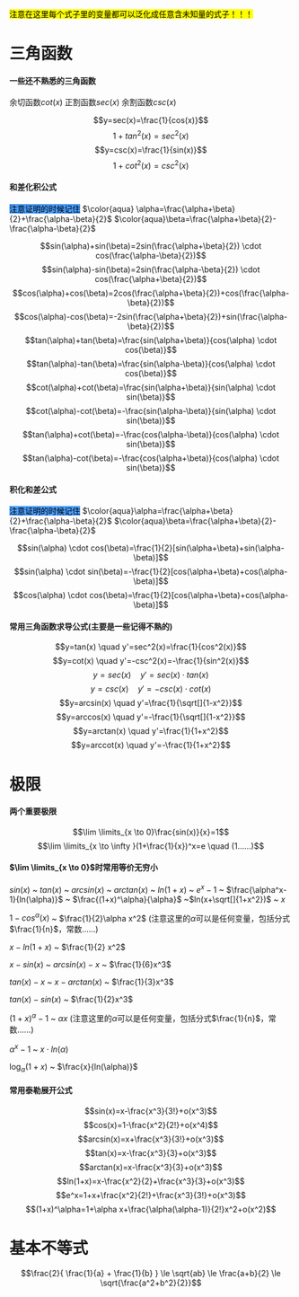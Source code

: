 <mark class="hltr-blue">注意在这里每个式子里的变量都可以泛化成任意含未知量的式子！！！</mark>

# 三角函数
#### 一些还不熟悉的三角函数
余切函数$cot(x)$    正割函数$sec(x)$     余割函数$csc(x)$    

$$y=sec(x)=\frac{1}{cos(x)}$$     $$1+tan^2(x)=sec^2(x)$$
$$y=csc(x)=\frac{1}{sin(x)}$$
$$1+cot^2(x)=csc^2(x)$$
#### 和差化积公式

<mark style="background: #499cfd;">注意证明的时候记住</mark>                 $\color{aqua} \alpha=\frac{\alpha+\beta}{2}+\frac{\alpha-\beta}{2}$                              $\color{aqua}\beta=\frac{\alpha+\beta}{2}-\frac{\alpha-\beta}{2}$ 

$$sin(\alpha)+sin(\beta)=2sin(\frac{\alpha+\beta}{2}) \cdot cos(\frac{\alpha-\beta}{2})$$
$$sin(\alpha)-sin(\beta)=2sin(\frac{\alpha-\beta}{2}) \cdot cos(\frac{\alpha+\beta}{2})$$
$$cos(\alpha)+cos(\beta)=2cos(\frac{\alpha+\beta}{2})+cos(\frac{\alpha-\beta}{2})$$
$$cos(\alpha)-cos(\beta)=-2sin(\frac{\alpha+\beta}{2})+sin(\frac{\alpha-\beta}{2})$$
$$tan(\alpha)+tan(\beta)=\frac{sin(\alpha+\beta)}{cos(\alpha) \cdot cos(\beta)}$$
$$tan(\alpha)-tan(\beta)=\frac{sin(\alpha-\beta)}{cos(\alpha) \cdot cos(\beta)}$$
$$cot(\alpha)+cot(\beta)=\frac{sin(\alpha+\beta)}{sin(\alpha) \cdot sin(\beta)}$$
$$cot(\alpha)-cot(\beta)=-\frac{sin(\alpha-\beta)}{sin(\alpha) \cdot sin(\beta)}$$
$$tan(\alpha)+cot(\beta)=-\frac{cos(\alpha-\beta)}{cos(\alpha) \cdot sin(\beta)}$$
$$tan(\alpha)-cot(\beta)=-\frac{cos(\alpha+\beta)}{cos(\alpha) \cdot sin(\beta)}$$
#### 积化和差公式

<mark style="background: #499cfd;">注意证明的时候记住</mark>                 $\color{aqua}\alpha=\frac{\alpha+\beta}{2}+\frac{\alpha-\beta}{2}$                              $\color{aqua}\beta=\frac{\alpha+\beta}{2}-\frac{\alpha-\beta}{2}$ 

$$sin(\alpha) \cdot cos(\beta)=\frac{1}{2}[sin(\alpha+\beta)+sin(\alpha-\beta)]$$
$$sin(\alpha) \cdot sin(\beta)=-\frac{1}{2}[cos(\alpha+\beta)+cos(\alpha-\beta)]$$
$$cos(\alpha) \cdot cos(\beta)=\frac{1}{2}[cos(\alpha+\beta)+cos(\alpha-\beta)]$$

#### 常用三角函数求导公式(主要是一些记得不熟的)
$$y=tan(x) \quad y'=sec^2(x)=\frac{1}{cos^2(x)}$$
$$y=cot(x) \quad y'=-csc^2(x)=-\frac{1}{sin^2(x)}$$
$$y=sec(x) \quad y'=sec(x) \cdot tan(x)$$
$$y=csc(x) \quad y'=-csc(x) \cdot cot(x)$$
$$y=arcsin(x) \quad y'=\frac{1}{\sqrt[]{1-x^2}}$$
$$y=arccos(x) \quad y'=-\frac{1}{\sqrt[]{1-x^2}}$$
$$y=arctan(x) \quad y'=\frac{1}{1+x^2}$$
$$y=arccot(x) \quad y'=-\frac{1}{1+x^2}$$













# 极限
#### 两个重要极限
$$\lim \limits_{x \to 0}\frac{sin(x)}{x}=1$$
$$\lim \limits_{x \to \infty }(1+\frac{1}{x})^x=e \quad (1……)$$
#### $\lim \limits_{x \to 0}$时常用等价无穷小

$sin(x)$  ~  $tan(x)$  ~  $arcsin(x)$  ~  $arctan(x)$  ~  $ln(1+x)$  ~  $e^x-1$  ~  $\frac{\alpha^x-1}{ln(\alpha)}$  ~  $\frac{(1+x)^\alpha}{\alpha}$  ~$ln(x+\sqrt[]{1+x^2})$  ~  $x$


$1-cos^\alpha(x)$  ~  $\frac{1}{2}\alpha x^2$      (注意这里的$\alpha$可以是任何变量，包括分式$\frac{1}{n}$，常数......)

$x-ln(1+x)$   ~   $\frac{1}{2} x^2$

$x-sin(x)$   ~  $arcsin(x)-x$  ~  $\frac{1}{6}x^3$


$tan(x)-x$  ~  $x-arctan(x)$  ~  $\frac{1}{3}x^3$


$tan(x)-sin(x)$  ~  $\frac{1}{2}x^3$


$(1+x)^\alpha-1$  ~  $\alpha x$         (注意这里的$\alpha$可以是任何变量，包括分式$\frac{1}{n}$，常数......)


$\alpha ^x -1$  ~  $x \cdot ln(\alpha)$ 


$\log_\alpha{(1+x)}$  ~  $\frac{x}{ln(\alpha)}$




#### 常用泰勒展开公式
$$sin(x)=x-\frac{x^3}{3!}+o(x^3)$$
$$cos(x)=1-\frac{x^2}{2!}+o(x^4)$$
$$arcsin(x)=x+\frac{x^3}{3!}+o(x^3)$$
$$tan(x)=x-\frac{x^3}{3}+o(x^3)$$
$$arctan(x)=x-\frac{x^3}{3}+o(x^3)$$
$$ln(1+x)=x-\frac{x^2}{2}+\frac{x^3}{3}+o(x^3)$$
$$e^x=1+x+\frac{x^2}{2!}+\frac{x^3}{3!}+o(x^3)$$
$$(1+x)^\alpha=1+\alpha x+\frac{\alpha(\alpha-1)}{2!}x^2+o(x^2)$$

# 基本不等式
$$\frac{2}{ \frac{1}{a} + \frac{1}{b} } \le \sqrt{ab} \le \frac{a+b}{2} \le \sqrt{\frac{a^2+b^2}{2}}$$